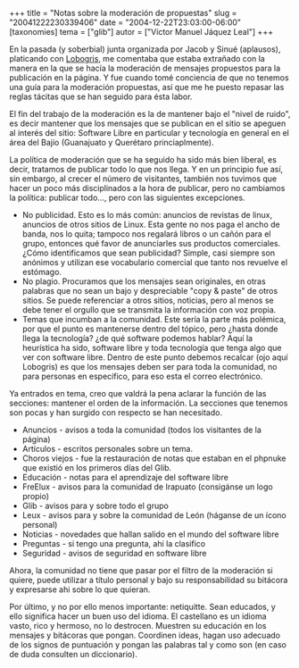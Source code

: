+++
title = "Notas sobre la moderación de propuestas"
slug = "20041222230339406"
date = "2004-12-22T23:03:00-06:00"
[taxonomies]
tema = ["glib"]
autor = ["Víctor Manuel Jáquez Leal"]
+++

En la pasada (y soberbial) junta organizada por Jacob y Sinué
(aplausos), platicando con
[Lobogris](http://juanrafaelgomez.blogspot.com/), me comentaba que
estaba extrañado con la manera en la que se hacía la moderación de
mensajes propuestos para la publicación en la página. Y fue cuando tomé
conciencia de que no tenemos una guía para la moderación propuestas, así
que me he puesto repasar las reglas tácitas que se han seguido para ésta
labor.

<!-- more -->
El fin del trabajo de la moderación es la de mantener bajo el "nivel de
ruido", es decir mantener que los mensajes que se publican en el sitio
se apeguen al interés del sitio: Software Libre en particular y
tecnología en general en el área del Bajío (Guanajuato y Querétaro
princiaplmente).

La política de moderación que se ha seguido ha sido más bien liberal, es
decir, tratamos de publicar todo lo que nos llega. Y en un principio fue
así, sin embargo, al crecer el número de visitantes, también nos tuvimos
que hacer un poco más disciplinados a la hora de publicar, pero no
cambiamos la política: publicar todo..., pero con las siguientes
excepciones.

-   No publicidad. Esto es lo más común: anuncios de revistas de linux,
    anuncios de otros sitios de Linux. Esta gente no nos paga el ancho
    de banda, nos lo quita; tampoco nos regalará libros o un cañón para
    el grupo, entonces qué favor de anunciarles sus productos
    comerciales. ¿Cómo identificamos que sean publicidad? Simple, casi
    siempre son anónimos y utilizan ese vocabulario comercial que tanto
    nos revuelve el estómago.
-   No plagio. Procuramos que los mensajes sean originales, en otras
    palabras que no sean un bajo y despreciable "copy & paste" de otros
    sitios. Se puede referenciar a otros sitios, noticias, pero al menos
    se debe tener el orgullo que se transmita la información con voz
    propia.
-   Temas que incumban a la comunidad. Este sería la parte más polémica,
    por que el punto es mantenerse dentro del tópico, pero ¿hasta donde
    llega la tecnología? ¿de qué software podemos hablar? Aquí la
    heurística ha sido, software libre y toda tecnología que tenga algo
    que ver con software libre. Dentro de este punto debemos recalcar
    (ojo aquí Lobogris) es que los mensajes deben ser para toda la
    comunidad, no para personas en específico, para eso esta el correo
    electrónico.

Ya entrados en tema, creo que valdrá la pena aclarar la función de las
secciones: mantener el orden de la información. La secciones que tenemos
son pocas y han surgido con respecto se han necesitado.

-   Anuncios - avisos a toda la comunidad (todos los visitantes de la
    página)
-   Artículos - escritos personales sobre un tema.
-   Choros viejos - fue la restauración de notas que estaban en el
    phpnuke que existió en los primeros días del Glib.
-   Educación - notas para el aprendizaje del software libre
-   FreElux - avisos para la comunidad de Irapuato (consigánse un logo
    propio)
-   Glib - avisos para y sobre todo el grupo
-   Leux - avisos para y sobre la comunidad de León (háganse de un ícono
    personal)
-   Noticias - novedades que hallan salido en el mundo del software
    libre
-   Preguntas - si tengo una pregunta, ahi la clasifico
-   Seguridad - avisos de seguridad en software libre

Ahora, la comunidad no tiene que pasar por el filtro de la moderación si
quiere, puede utilizar a título personal y bajo su responsabilidad su
bitácora y expresarse ahi sobre lo que quieran.

Por último, y no por ello menos importante: netiquitte. Sean educados, y
ello significa hacer un buen uso del idioma. El castellano es un idioma
vasto, rico y hermoso, no lo destrocen. Muestren su educación en los
mensajes y bitácoras que pongan. Coordinen ideas, hagan uso adecuado de
los signos de puntuación y pongan las palabras tal y como son (en caso
de duda consulten un diccionario).
